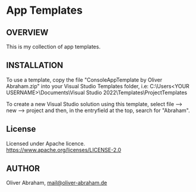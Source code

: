 ﻿# App Templates

## OVERVIEW

This is my collection of app templates.

## INSTALLATION

To use a template, copy the file
"ConsoleAppTemplate by Oliver Abraham.zip"
into your Visual Studio Templates folder, i.e:
C:\Users\<YOUR USERNAME>\Documents\Visual Studio 2022\Templates\ProjectTemplates

To create a new Visual Studio solution using this template, select file --> new --> project 
and then, in the entryfield at the top, search for "Abraham".

## License

Licensed under Apache licence.
https://www.apache.org/licenses/LICENSE-2.0

## AUTHOR

Oliver Abraham, mail@oliver-abraham.de

